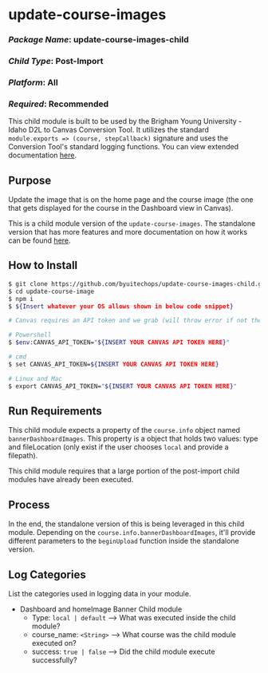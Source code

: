 # update-course-images
### *Package Name*: update-course-images-child
### *Child Type*: Post-Import
### *Platform*: All
### *Required*: Recommended

This child module is built to be used by the Brigham Young University - Idaho D2L to Canvas Conversion Tool. It utilizes the standard `module.exports => (course, stepCallback)` signature and uses the Conversion Tool's standard logging functions. You can view extended documentation [here](https://github.com/byuitechops/d2l-to-canvas-conversion-tool/tree/master/documentation).

## Purpose

Update the image that is on the home page and the course image (the one that gets displayed for the course in the Dashboard view in Canvas).

This is a child module version of the `update-course-images`. The standalone version that has more features and more documentation on how it works can be found [here](https://github.com/byuitechops/update-course-images). 

## How to Install

```sh
$ git clone https://github.com/byuitechops/update-course-images-child.git
$ cd update-course-image
$ npm i
$ ${Insert whatever your OS allows shown in below code snippet}
```

```sh
# Canvas requires an API token and we grab (will throw error if not there) it from the environment variables

# Powershell
$ $env:CANVAS_API_TOKEN="${INSERT YOUR CANVAS API TOKEN HERE}"

# cmd
$ set CANVAS_API_TOKEN=${INSERT YOUR CANVAS API TOKEN HERE}

# Linux and Mac
$ export CANVAS_API_TOKEN="${INSERT YOUR CANVAS API TOKEN HERE}"
```

## Run Requirements

This child module expects a property of the `course.info` object named `bannerDashboardImages`. This property
is a object that holds two values: type and fileLocation (only exist if the user chooses `local` and provide a filepath).

This child module requires that a large portion of the post-import child modules have already been executed.

## Process

In the end, the standalone version of this is being leveraged in this child module. Depending on the `course.info.bannerDashboardImages`, it'll provide different parameters to the `beginUpload` function inside the standalone version.

## Log Categories

List the categories used in logging data in your module.

- Dashboard and homeImage Banner Child module
   - Type: `local | default` --> What was executed inside the child module?
   - course_name: `<String>` --> What course was the child module executed on?
   - success: `true | false` --> Did the child module execute successfully?
